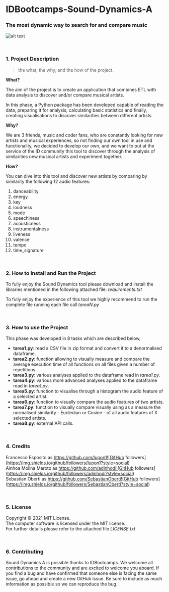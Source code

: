 # IDBootcamps-Sound-Dynamics-A
### The most dynamic way to search for and compare music

![alt text](https://www.solofondos.com/wp-content/uploads/2016/04/Music-HD-Wallpapers-10.jpg)

<p>&nbsp;</p>

### 1. Project Description

> the what, the why, and the how of the project. 


**What?**

The aim of the project is to create an application that combines ETL with data analysis to discover and/or compare musical artists.

In this phase, a Python package has been developed capable of reading the data, preparing it for analysis, calculating basic statistics and finally, creating visualisations to discover similarities between different artists.


**Why?**

We are 3 friends, music and coder fans, who are constantly looking for new artists and musical experiences, so not finding our own tool in use and functionality, we decided to develop our own, and we want to put at the service of the ID community this tool to discover through the analysis of similarities new musical artists and experiment together.


**How?**

You can dive into this tool and discover new artists by comparing by similarity the following 12 audio features: 

1. danceability
2. energy
3. key
4. loudness
5. mode
6. speechiness
7. acousticness
8. instrumentalness
9. liveness
10. valence
11. tempo
12. time_signature


<p>&nbsp;</p>

### 2. How to Install and Run the Project

To fully enjoy the Sound Dynamics tool please download and install the libraries mentioned in the following attached file: _requirements.txt_ 

To fully enjoy the experience of this tool we highly recommend to run the complete file running  each file call _tareaN.py_ 


<p>&nbsp;</p>

### 3. How to use the Project

This phase was developed in 8 tasks which are described below,

- **tarea1.py**: read a CSV file in zip format and convert it to a denormalised dataframe.
- **tarea2.py**: function allowing to visually measure and compare the average execution time of all functions on all files given a number of repetitions.
- **tarea3.py**: various analyses applied to the dataframe read in *tarea1.py*.
- **tarea4.py**: various more advanced analyses applied to the dataframe read in *tarea1.py*.
- **tarea5.py**: function to visualise through a histogram the audio feature of a selected artist.
- **tarea6.py**: function to visually compare the audio features of two artists.
- **tarea7.py**: function to visually compare visually using as a measure the normalised similarity - Eucledian or Cosine - of all audio features of X selected artists.
- **tarea8.py**: external API calls.


<p>&nbsp;</p>

### 4. Credits

Francesco Esposito as https://github.com/lupon1![GitHub followers](https://img.shields.io/github/followers/lupon1?style=social)   
Ainhoa Molina Maroto as https://github.com/adinhodi![GitHub followers](https://img.shields.io/github/followers/adinhodi?style=social)  
Sebastian Oberti as https://github.com/SebastianOberti![GitHub followers](https://img.shields.io/github/followers/SebastianOberti?style=social)  


<p>&nbsp;</p>

### 5. License

Copyright © 2021 MIT License.  
The computer software is licensed under the MIT license.  
For further details please refer to the attached file _LICENSE.txt_  


<p>&nbsp;</p>

### 6. Contributing

Sound Dynamics A is possible thanks to IDBootcamps. We welcome all contributions to the community and are excited to welcome you aboard.
If you find a bug and have confirmed that someone else is facing the same issue, go ahead and create a new GitHub issue. Be sure to include as much information as possible so we can reproduce the bug.